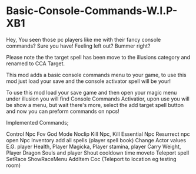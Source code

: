 # Basic-Console-Commands-W.I.P-XB1

Hey, You seen those pc players like me with their fancy console commands?
Sure you have! Feeling left out? Bummer right? 

Please note the the target spell has been move to the illusions category and renamed to CCA Target.

This mod adds a basic console commands menu to your game, to use this mod just load your save and the console activator spell will be your!

To use this mod load your save game and then open your magic menu under illusion you will find Console Commands Activatior, upon use you will be show a menu, but wait there's more, select the add target spell button and now you can preform commands on npcs!

Implemented Commands;

Control Npc
Fov
God Mode
Noclip
Kill Npc, Kill Essential Npc
Resurrect npc
open Npc Inventory
add all spells (player spell book)
Change Actor values E.G. player Health, Player Magicka, Player stamina, player Carry Weight, Player Dragon Souls and player Shout cooldown time
moveto
Teleport spell
SetRace
ShowRaceMenu
AddItem
Coc (Teleport to location eg testing room)
